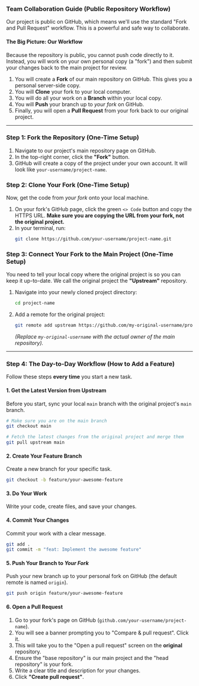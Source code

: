 ### **Team Collaboration Guide (Public Repository Workflow)**

Our project is public on GitHub, which means we'll use the standard "Fork and Pull Request" workflow. This is a powerful and safe way to collaborate.

#### **The Big Picture: Our Workflow**

Because the repository is public, you cannot push code directly to it. Instead, you will work on your own personal copy (a "fork") and then submit your changes back to the main project for review.

1.  You will create a **Fork** of our main repository on GitHub. This gives you a personal server-side copy.
2.  You will **Clone** your fork to your local computer.
3.  You will do all your work on a **Branch** within your local copy.
4.  You will **Push** your branch up to *your fork* on GitHub.
5.  Finally, you will open a **Pull Request** from your fork back to our original project.

---

### **Step 1: Fork the Repository (One-Time Setup)**

1.  Navigate to our project's main repository page on GitHub.
2.  In the top-right corner, click the **"Fork"** button.
3.  GitHub will create a copy of the project under your own account. It will look like `your-username/project-name`.

### **Step 2: Clone Your Fork (One-Time Setup)**

Now, get the code from *your fork* onto your local machine.

1.  On your fork's GitHub page, click the green `<> Code` button and copy the HTTPS URL. **Make sure you are copying the URL from your fork, not the original project.**
2.  In your terminal, run:
    ```sh
    git clone https://github.com/your-username/project-name.git
    ```

### **Step 3: Connect Your Fork to the Main Project (One-Time Setup)**

You need to tell your local copy where the original project is so you can keep it up-to-date. We call the original project the **"Upstream"** repository.

1.  Navigate into your newly cloned project directory:
    ```sh
    cd project-name
    ```
2.  Add a remote for the original project:
    ```sh
    git remote add upstream https://github.com/my-original-username/project-name.git
    ```
    *(Replace `my-original-username` with the actual owner of the main repository).*

---

### **Step 4: The Day-to-Day Workflow (How to Add a Feature)**

Follow these steps **every time** you start a new task.

#### **1. Get the Latest Version from Upstream**

Before you start, sync your local `main` branch with the original project's `main` branch.

```sh
# Make sure you are on the main branch
git checkout main

# Fetch the latest changes from the original project and merge them
git pull upstream main
```

#### **2. Create Your Feature Branch**

Create a new branch for your specific task.

```sh
git checkout -b feature/your-awesome-feature
```

#### **3. Do Your Work**

Write your code, create files, and save your changes.

#### **4. Commit Your Changes**

Commit your work with a clear message.

```sh
git add .
git commit -m "feat: Implement the awesome feature"
```

#### **5. Push Your Branch to *Your Fork***

Push your new branch up to your personal fork on GitHub (the default remote is named `origin`).

```sh
git push origin feature/your-awesome-feature
```

#### **6. Open a Pull Request**

1.  Go to your fork's page on GitHub (`github.com/your-username/project-name`).
2.  You will see a banner prompting you to "Compare & pull request". Click it.
3.  This will take you to the "Open a pull request" screen on the **original** repository.
4.  Ensure the "base repository" is our main project and the "head repository" is your fork.
5.  Write a clear title and description for your changes.
6.  Click **"Create pull request"**.

